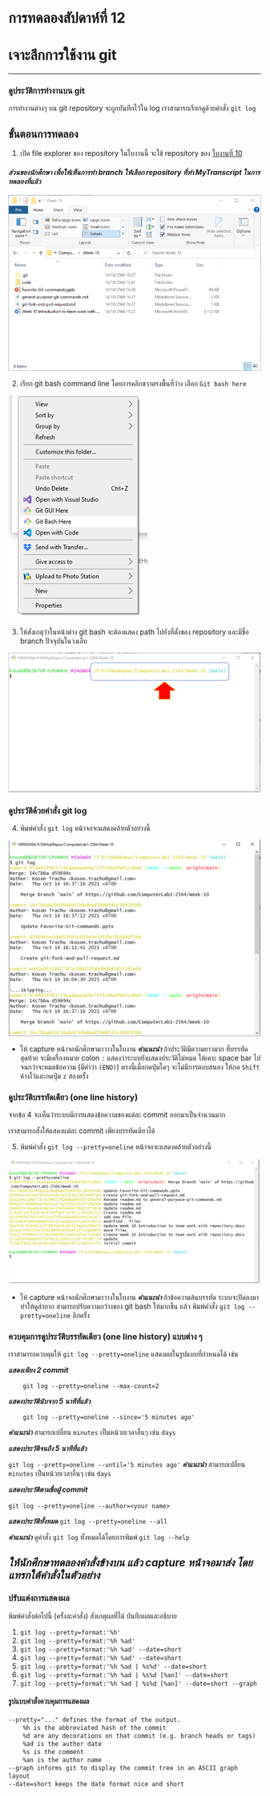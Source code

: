 # การทดลองสัปดาห์ที่ 12 #
# เจาะลึกการใช้งาน git #


---
### ดูประวัติการทำงานบน  git ###

การทำงานต่างๆ บน git repository จะถูกบันทึกไว้ใน log เราสามารถเรียกดูด้วยคำสั่ง ```git log```

## ขั้นตอนการทดลอง ##

1. เปิด file explorer ของ repository 
ในใบงานนี้ จะใช้ repository ของ [ใบงานที่ 10](https://github.com/ComputerLab1-2564/Week-10)

#### _ส่วนของนักศึกษา เพื่อให้เห็นการทำ branch ให้เลือก repository ที่ทำ MyTranscript ในการทดลองที่แล้ว_ ####

![](./images/Lab12-fig1.png)

2.  เรียก  git bash command line โดยการคลิกขวาตรงพื้นที่ว่าง เลือก ```Git bash here```

![](./images/Lab12-fig2.png)

3.  ให้สังเกตุว่าในหน้าต่าง git bash จะต้องแสดง path ไปยังที่ตั้งของ repository และมีชื่อ branch ปัจจุบันในวงเล็บ

![](./images/Lab12-fig3.png)


### ดูประวัติด้วยคำสั่ง git log ###

4.  พิมพ์คำสั่ง  ```git log``` หน้าจอจะแสดงคล้ายตัวอย่างนี้ 
   
![](./images/Lab12-fig4.png)

   - ให้ capture หน้าจอนักศึกษามาวางในใบงาน
   **_คำแนะนำ_** ถ้าประวัติมีความยาวมาก ที่บรรทัดสุดท้าย จะมีเครื่องหมาย colon  ```:``` แสดงว่าระบบยังแสดงประวัติไม่หมด ให้เคาะ space bar ไปจนกว่าจะหมดข้อความ (มีคำว่า ```(END)```) ตรงนี้เมื่อกดปุ่มใดๆ จะไม่มีการตอบสนอง ให้กด ```Shift``` ค้างไว้และกดปุ่ม ```z``` สองครั้ง  

### ดูประวัติบรรทัดเดียว (one line history) ###

จากข้อ 4 จะเห็นว่าระบบมีการแสดงข้อความของแต่ละ commit ออกมาเป็นจำนวนมาก 

เราสามารถสั่งให้แสดงแต่ละ commit เพียงบรรทัดเดียวได้

5. พิมพ์คำสั่ง  ```git log --pretty=oneline``` หน้าจอจะแสดงคล้ายตัวอย่างนี้ 

![](./images/Lab12-fig5.png)

   - ให้ capture หน้าจอนักศึกษามาวางในใบงาน
   **_คำแนะนำ_** ถ้าข้อความล้นบรรทัด ระบบจะปัดลงมา ทำให้ดูลำบาก สามารถปรับความกว้างของ git bash ให้มากขึ้น แล้ว พิมพ์คำสั่ง  ```git log --pretty=oneline``` อีกครั้ง


### ควบคุมการดูประวัติบรรทัดเดียว (one line history) แบบต่าง ๆ ###
เราสามารถควบคุมให้ ```git log --pretty=oneline``` แสดงผลในรูปแบบที่กำหนดได้ เช่น

___แสดงเพียง 2 commit___

```git
    git log --pretty=oneline --max-count=2
```

___แสดงประวัตินับจาก 5 นาทีที่แล้ว___
```
    git log --pretty=oneline --since='5 minutes ago'
```
**_คำแนะนำ_** สามารถเปลี่ยน ```minutes``` เป็นหน้วยเวลาอื่นๆ เช่น ```days```


___แสดงประวัติจนถึง 5 นาทีที่แล้ว___

```git log --pretty=oneline --until='5 minutes ago'```
**_คำแนะนำ_** สามารถเปลี่ยน ```minutes``` เป็นหน้วยเวลาอื่นๆ เช่น ```days```


___แสดงประวัติตามชื่อผู้ commit___

```git log --pretty=oneline --author=<your name>```


___แสดงประวัติทั้งหมด___
```git log --pretty=oneline --all```


**_คำแนะนำ_** ดูคำสั่ง ``git log`` ทั้งหมดได้โดยการพิมพ์  ```git log --help```


## _ให้นักศึกษาทดลองคำสั่งข้างบน แล้ว capture หน้าจอมาส่ง โดยแทรกใต้คำสั่งในตัวอย่าง_ ##


### ปรับแต่งการแสดงผล  ###
   
พิมพ์คำสั่งต่อไปนี้ (ครั้งละคำสั่ง) สังเกตุผลที่ได้ บันทึกผลและอธิบาย

1.  ```git log --pretty=format:'%h'```
2.  ```git log --pretty=format:'%h %ad'```
3.  ```git log --pretty=format:'%h %ad' --date=short```
4.  ```git log --pretty=format:'%h %ad' --date=short```
5.  ```git log --pretty=format:'%h %ad | %s%d' --date=short```
6.  ```git log --pretty=format:'%h %ad | %s%d [%an]' --date=short```
7.  ```git log --pretty=format:'%h %ad | %s%d [%an]' --date=short --graph```


#### รูปแบบคำสั่งควบคุมการแสดงผล ####

```git
--pretty="..." defines the format of the output.
    %h is the abbreviated hash of the commit
    %d are any decorations on that commit (e.g. branch heads or tags)
    %ad is the author date
    %s is the comment
    %an is the author name
--graph informs git to display the commit tree in an ASCII graph layout
--date=short keeps the date format nice and short 
